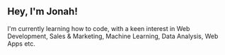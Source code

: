 ## Hey, I'm Jonah! 

I'm currently learning how to code, with a keen interest in Web Development, Sales & Marketing, Machine Learning, Data Analysis, Web Apps etc.

